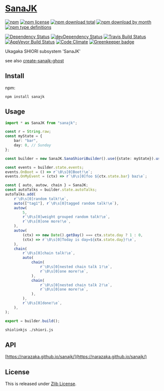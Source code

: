 # [SanaJK](https://github.com/Narazaka/sanajk)

[![npm](https://img.shields.io/npm/v/sanajk.svg)](https://www.npmjs.com/package/sanajk)
[![npm license](https://img.shields.io/npm/l/sanajk.svg)](https://www.npmjs.com/package/sanajk)
[![npm download total](https://img.shields.io/npm/dt/sanajk.svg)](https://www.npmjs.com/package/sanajk)
[![npm download by month](https://img.shields.io/npm/dm/sanajk.svg)](https://www.npmjs.com/package/sanajk)
[![npm type definitions](https://img.shields.io/npm/types/sanajk.svg)](https://www.npmjs.com/package/sanajk)

[![Dependency Status](https://david-dm.org/Narazaka/sanajk/status.svg)](https://david-dm.org/Narazaka/sanajk)
[![devDependency Status](https://david-dm.org/Narazaka/sanajk/dev-status.svg)](https://david-dm.org/Narazaka/sanajk?type=dev)
[![Travis Build Status](https://travis-ci.org/Narazaka/sanajk.svg?branch=master)](https://travis-ci.org/Narazaka/sanajk)
[![AppVeyor Build Status](https://ci.appveyor.com/api/projects/status/github/Narazaka/sanajk?svg=true&branch=master)](https://ci.appveyor.com/project/Narazaka/sanajk)
[![Code Climate](https://codeclimate.com/github/Narazaka/sanajk/badges/gpa.svg)](https://codeclimate.com/github/Narazaka/sanajk)
[![Greenkeeper badge](https://badges.greenkeeper.io/Narazaka/sanajk.svg)](https://greenkeeper.io/)

Ukagaka SHIORI subsystem 'SanaJK'

see also [create-sanajk-ghost](https://github.com/Narazaka/create-sanajk-ghost)

## Install

npm:
```
npm install sanajk
```

## Usage

```typescript
import * as SanaJK from "sanajk";

const r = String.raw;
const myState = {
    bar: "bar",
    day: 0, // Sunday
};

const builder = new SanaJK.SanaShioriBuilder().use({state: myState}).useDefaults();

const events = builder.state.events;
events.OnBoot = () => r`\0\s[0]Boot!\e`;
events.OnMyEvent = (ctx) => r`\0\s[0]foo ${ctx.state.bar} baz\e`;

const { auto, autow, chain } = SanaJK;
const autoTalks = builder.state.autoTalks;
autoTalks.add(
    r`\0\s[0]random talk!\e`,
    auto(["tag1"], r`\0\s[0]tagged random talk!\e`),
    autow(
        5,
        r`\0\s[0]weight grouped random talk!\e`,
        r`\0\s[0]one more!\e`,
    ),
    autow(
        (ctx) => new Date().getDay() === ctx.state.day ? 1 : 0,
        (ctx) => r`\0\s[0]Today is day=${ctx.state.day}!\e`,
    ),
    chain(
        r`\0\s[0]chain talk!\e`,
        auto(
            chain(
                r`\0\s[0]nested chain talk 1!\e`,
                r`\0\s[0]one more!\e`,
            ),
            chain(
                r`\0\s[0]nested chain talk 2!\e`,
                r`\0\s[0]one more!\e`,
            ),
        ),
        r`\0\s[0]done!\e`,
    ),
);

export = builder.build();

```

```bash
shiolinkjs ./shiori.js
```

## API

[https://narazaka.github.io/sanajk/](https://narazaka.github.io/sanajk/)

## License

This is released under [Zlib License](http://narazaka.net/license/Zlib?2018).
